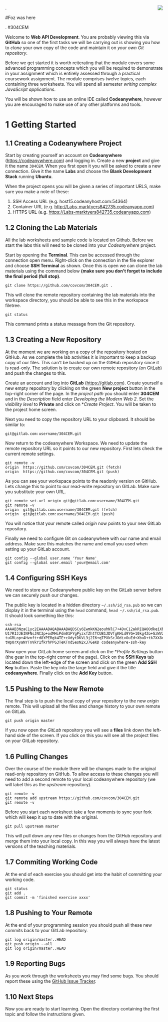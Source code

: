 <img align="right" src="01 Introduction to ECMAScript 6/.images/uni_logo.png">
.

#Foz was here

.
#304CEM

Welcome to **Web API Development**. You are probably viewing this via **GitHub** so one of the first tasks we will be carrying out is showing you how to *clone* your own copy of the code and maintain it on *your own Git repository*.

Before we get started it is worth reiterating that the module covers some advanced programming concepts which you will be required to demonstrate in your assignment which is entirely assessed through a practical coursework assignment. The module comprises twelve topics, each containing three worksheets. You will spend all semester *writing complex JavaScript applications*.

You will be shown how to use an online IDE called **Codeanywhere**, however you are encouraged to make use of any other platforms and tools.

# 1 Getting Started

## 1.1 Creating a Codeanywhere Project

Start by creating yourself an account on **Codeanywhere** (https://codeanywhere.com) and logging in. Create a new **project** and give it the name `304CEM`. When you first open it you will be asked to create a new connection. Give it the name **Labs** and choose the **Blank Development Stack** running **Ubuntu**.

When the project opens you will be given a series of important URLS, make sure you make a note of these:

1. SSH Access URL (e.g. host15.codeanyhost.com:54364)
2. Container URL (e.g. http://Labs-marktyers842735.codeanyapp.com)
3. HTTPS URL (e.g. https://Labs-marktyers842735.codeanyapp.com)

## 1.2 Cloning the Lab Materials

All the lab worksheets and sample code is located on Github. Before we start the labs this will need to be cloned into your _Codeanywhere_ project.

Start by opening the **Terminal**. This can be accessed through the connection open menu. Right-click on the connection in the file explorer and choose **SSH Terminal** as shown. Once this is open we can clone the lab materials using the command below **(make sure you don't forget to include the final period (full stop)**.
```
git clone https://github.com/covcom/304CEM.git .
```

This will clone the remote repository containing the lab materials into the workspace directory, you should be able to see this in the workspace filetree.
```
git status
```
This command prints a status message from the Git repository.

## 1.3 Creating a New Repository

At the moment we are working on a copy of the repository hosted on GitHub. As we complete the lab activities it is important to keep a backup copy of our files. This can't be backed up on the GitHub repository since it is read-only. The solution is to create our own remote repository (on GitLab) and push the changes to this.

Create an account and log into **GitLab** (https://gitlab.com). Create yourself a new empty repository by clicking on the green **New project** button in the top-right corner of the page. In the *project path* you should enter **304CEM** and in the *Description* field enter *Developing the Modern Web 2*. Set the *visibility level* to **Private** and click on **Create Project*. You will be taken to the project home screen.

Next you need to copy the repository URL to your clipboard. It should be similar to:

`git@gitlab.com:username/304CEM.git`

Now return to the codeanywhere Workspace. We need to update the remote repository URL so it points to our new repository. First lets check the current remote settings.
```
git remote -v
origin  https://github.com/covcom/304CEM.git (fetch)
origin  https://github.com/covcom/304CEM.git (push)
```
As you can see your workspace points to the readonly version on GitHub. Lets change this to point to our read-write repository on GitLab. Make sure you substitute your own URL.
```
git remote set-url origin git@gitlab.com:username/304CEM.git
git remote -v
origin  git@gitlab.com:username/304CEM.git (fetch)
origin  git@gitlab.com:username/304CEM.git (push)
```
You will notice that your remote called *origin* now points to your new GitLab repository.

Finally we need to configure Git on codeanywhere with our name and email address. Make sure this matches the name and email you used when setting up your GitLab account.
```
git config --global user.name 'Your Name'
git config --global user.email 'your@email.com'
```

## 1.4 Configuring SSH Keys

We need to store our Codeanywhere public key on the GitLab server before we can securely push our changes.

The public key is located in a hidden directory `~/.ssh/id_rsa.pub` so we can display it in the terminal using the `head` command, `head ~/.ssh/id_rsa.pub`. It should look something like this:
```
ssh-rsa AAAAB3NzaC1yc2EAAAADAQABAAABAQDSCy6EwmkKN2eouhNlC7+4DvC12akRIQAOOdkeiXbQXSdgeYZFXLu108eeADc1gZuVbuUOzwP
U17RIJJEINFNsJNC3p+odMHiPdm01FYgPyzxfZhtTCUB1JDVfgKHLd9YG+10kg4Zo+GzWVZFOzur/otL9Vmtibv7yuOAQOMTzyvQaanAFbvMVDp
tuGRLop+4Hvnft+d8YPERgk4TE+cXdytDKVL3j2I6+qTPXkScJOdivOuEd+XbuD+tk7XX8qeTZvjiYsO9Irog27XAi0P1qwjZKmu6KZMmwgZZNr
tWp0rXyaNYTnVkY1fkYhPPG3TeKTndSesN2xJ7GeKD codeanywhere-ssh-key
```

Now open your GitLab home screen and click on the **Profile Settings* button (the gear in the top-right corner of the page). Click on the **SSH Keys** tab located down the left-edge of the screen and click on the green **Add SSH Key** button. Paste the key into the large field and give it the title **codeanywhere**. Finally click on the **Add Key** button.

## 1.5 Pushing to the New Remote

The final step is to push the local copy of your repository to the new *origin* remote. This will upload all the files and change history to your own remote on GitLab.
```
git push origin master
```
If you now open the *GitLab* repository you will see a **files** link down the left-hand side of the screen. If you click on this you will see all the project files on your GitLab repository.

## 1.6 Pulling Changes

Over the course of the module there will be changes made to the original read-only repository on GitHub. To allow access to these changes you will need to add a second remote to your local codeanywhere repository (we will label this as the *upstream* repository).
```
git remote -v
git remote add upstream https://github.com/covcom/304CEM.git
git remote -v
```
Before you start each worksheet take a few moments to sync your fork which will keep it up to date with the original.
```
git pull upstream master
```
This will pull down any new files or changes from the GitHub repository and merge them into your local copy. In this way you will always have the latest versions of the teaching materials.

## 1.7 Commiting Working Code

At the end of each exercise you should get into the habit of committing your working code.
```
git status
git add .
git commit -m 'finished exercise xxxx'
```

## 1.8 Pushing to Your Remote

At the end of your programming session you should push all these new commits back to your GitLab repository.
```
git log origin/master..HEAD
git push origin --all
git log origin/master..HEAD
```

## 1.9 Reporting Bugs

As you work through the worksheets you may find some bugs. You should report these using the [GitHub Issue Tracker](https://github.com/covcom/304CEM/issues). 

## 1.10 Next Steps

Now you are ready to start learning. Open the directory containing the first topic and follow the instructions given.
